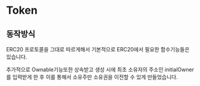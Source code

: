 Token
===

동작방식
---
ERC20 프로토콜을 그대로 따르게해서 기본적으로 ERC20에서 필요한 함수기능들은 있습니다.

추가적으로 Ownable기능또한 상속받고 생성 시에 최초 소유자의 주소인 initialOwner를 입력받게 한 후
이를 통해서 소유주만 소유권을 이전할 수 있게 만들었습니다.